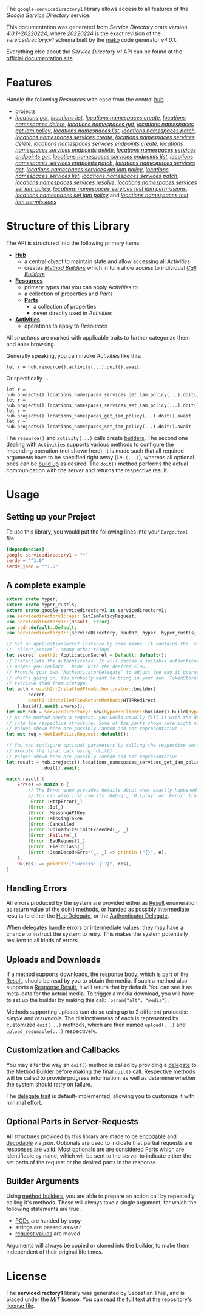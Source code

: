 <!---
DO NOT EDIT !
This file was generated automatically from 'src/generator/templates/api/README.md.mako'
DO NOT EDIT !
-->
The `google-servicedirectory1` library allows access to all features of the *Google Service Directory* service.

This documentation was generated from *Service Directory* crate version *4.0.1+20220224*, where *20220224* is the exact revision of the *servicedirectory:v1* schema built by the [mako](http://www.makotemplates.org/) code generator *v4.0.1*.

Everything else about the *Service Directory* *v1* API can be found at the
[official documentation site](https://cloud.google.com/service-directory).
# Features

Handle the following *Resources* with ease from the central [hub](https://docs.rs/google-servicedirectory1/4.0.1+20220224/google_servicedirectory1/ServiceDirectory) ... 

* projects
 * [*locations get*](https://docs.rs/google-servicedirectory1/4.0.1+20220224/google_servicedirectory1/api::ProjectLocationGetCall), [*locations list*](https://docs.rs/google-servicedirectory1/4.0.1+20220224/google_servicedirectory1/api::ProjectLocationListCall), [*locations namespaces create*](https://docs.rs/google-servicedirectory1/4.0.1+20220224/google_servicedirectory1/api::ProjectLocationNamespaceCreateCall), [*locations namespaces delete*](https://docs.rs/google-servicedirectory1/4.0.1+20220224/google_servicedirectory1/api::ProjectLocationNamespaceDeleteCall), [*locations namespaces get*](https://docs.rs/google-servicedirectory1/4.0.1+20220224/google_servicedirectory1/api::ProjectLocationNamespaceGetCall), [*locations namespaces get iam policy*](https://docs.rs/google-servicedirectory1/4.0.1+20220224/google_servicedirectory1/api::ProjectLocationNamespaceGetIamPolicyCall), [*locations namespaces list*](https://docs.rs/google-servicedirectory1/4.0.1+20220224/google_servicedirectory1/api::ProjectLocationNamespaceListCall), [*locations namespaces patch*](https://docs.rs/google-servicedirectory1/4.0.1+20220224/google_servicedirectory1/api::ProjectLocationNamespacePatchCall), [*locations namespaces services create*](https://docs.rs/google-servicedirectory1/4.0.1+20220224/google_servicedirectory1/api::ProjectLocationNamespaceServiceCreateCall), [*locations namespaces services delete*](https://docs.rs/google-servicedirectory1/4.0.1+20220224/google_servicedirectory1/api::ProjectLocationNamespaceServiceDeleteCall), [*locations namespaces services endpoints create*](https://docs.rs/google-servicedirectory1/4.0.1+20220224/google_servicedirectory1/api::ProjectLocationNamespaceServiceEndpointCreateCall), [*locations namespaces services endpoints delete*](https://docs.rs/google-servicedirectory1/4.0.1+20220224/google_servicedirectory1/api::ProjectLocationNamespaceServiceEndpointDeleteCall), [*locations namespaces services endpoints get*](https://docs.rs/google-servicedirectory1/4.0.1+20220224/google_servicedirectory1/api::ProjectLocationNamespaceServiceEndpointGetCall), [*locations namespaces services endpoints list*](https://docs.rs/google-servicedirectory1/4.0.1+20220224/google_servicedirectory1/api::ProjectLocationNamespaceServiceEndpointListCall), [*locations namespaces services endpoints patch*](https://docs.rs/google-servicedirectory1/4.0.1+20220224/google_servicedirectory1/api::ProjectLocationNamespaceServiceEndpointPatchCall), [*locations namespaces services get*](https://docs.rs/google-servicedirectory1/4.0.1+20220224/google_servicedirectory1/api::ProjectLocationNamespaceServiceGetCall), [*locations namespaces services get iam policy*](https://docs.rs/google-servicedirectory1/4.0.1+20220224/google_servicedirectory1/api::ProjectLocationNamespaceServiceGetIamPolicyCall), [*locations namespaces services list*](https://docs.rs/google-servicedirectory1/4.0.1+20220224/google_servicedirectory1/api::ProjectLocationNamespaceServiceListCall), [*locations namespaces services patch*](https://docs.rs/google-servicedirectory1/4.0.1+20220224/google_servicedirectory1/api::ProjectLocationNamespaceServicePatchCall), [*locations namespaces services resolve*](https://docs.rs/google-servicedirectory1/4.0.1+20220224/google_servicedirectory1/api::ProjectLocationNamespaceServiceResolveCall), [*locations namespaces services set iam policy*](https://docs.rs/google-servicedirectory1/4.0.1+20220224/google_servicedirectory1/api::ProjectLocationNamespaceServiceSetIamPolicyCall), [*locations namespaces services test iam permissions*](https://docs.rs/google-servicedirectory1/4.0.1+20220224/google_servicedirectory1/api::ProjectLocationNamespaceServiceTestIamPermissionCall), [*locations namespaces set iam policy*](https://docs.rs/google-servicedirectory1/4.0.1+20220224/google_servicedirectory1/api::ProjectLocationNamespaceSetIamPolicyCall) and [*locations namespaces test iam permissions*](https://docs.rs/google-servicedirectory1/4.0.1+20220224/google_servicedirectory1/api::ProjectLocationNamespaceTestIamPermissionCall)




# Structure of this Library

The API is structured into the following primary items:

* **[Hub](https://docs.rs/google-servicedirectory1/4.0.1+20220224/google_servicedirectory1/ServiceDirectory)**
    * a central object to maintain state and allow accessing all *Activities*
    * creates [*Method Builders*](https://docs.rs/google-servicedirectory1/4.0.1+20220224/google_servicedirectory1/client::MethodsBuilder) which in turn
      allow access to individual [*Call Builders*](https://docs.rs/google-servicedirectory1/4.0.1+20220224/google_servicedirectory1/client::CallBuilder)
* **[Resources](https://docs.rs/google-servicedirectory1/4.0.1+20220224/google_servicedirectory1/client::Resource)**
    * primary types that you can apply *Activities* to
    * a collection of properties and *Parts*
    * **[Parts](https://docs.rs/google-servicedirectory1/4.0.1+20220224/google_servicedirectory1/client::Part)**
        * a collection of properties
        * never directly used in *Activities*
* **[Activities](https://docs.rs/google-servicedirectory1/4.0.1+20220224/google_servicedirectory1/client::CallBuilder)**
    * operations to apply to *Resources*

All *structures* are marked with applicable traits to further categorize them and ease browsing.

Generally speaking, you can invoke *Activities* like this:

```Rust,ignore
let r = hub.resource().activity(...).doit().await
```

Or specifically ...

```ignore
let r = hub.projects().locations_namespaces_services_get_iam_policy(...).doit().await
let r = hub.projects().locations_namespaces_services_set_iam_policy(...).doit().await
let r = hub.projects().locations_namespaces_get_iam_policy(...).doit().await
let r = hub.projects().locations_namespaces_set_iam_policy(...).doit().await
```

The `resource()` and `activity(...)` calls create [builders][builder-pattern]. The second one dealing with `Activities` 
supports various methods to configure the impending operation (not shown here). It is made such that all required arguments have to be 
specified right away (i.e. `(...)`), whereas all optional ones can be [build up][builder-pattern] as desired.
The `doit()` method performs the actual communication with the server and returns the respective result.

# Usage

## Setting up your Project

To use this library, you would put the following lines into your `Cargo.toml` file:

```toml
[dependencies]
google-servicedirectory1 = "*"
serde = "^1.0"
serde_json = "^1.0"
```

## A complete example

```Rust
extern crate hyper;
extern crate hyper_rustls;
extern crate google_servicedirectory1 as servicedirectory1;
use servicedirectory1::api::GetIamPolicyRequest;
use servicedirectory1::{Result, Error};
use std::default::Default;
use servicedirectory1::{ServiceDirectory, oauth2, hyper, hyper_rustls};

// Get an ApplicationSecret instance by some means. It contains the `client_id` and 
// `client_secret`, among other things.
let secret: oauth2::ApplicationSecret = Default::default();
// Instantiate the authenticator. It will choose a suitable authentication flow for you, 
// unless you replace  `None` with the desired Flow.
// Provide your own `AuthenticatorDelegate` to adjust the way it operates and get feedback about 
// what's going on. You probably want to bring in your own `TokenStorage` to persist tokens and
// retrieve them from storage.
let auth = oauth2::InstalledFlowAuthenticator::builder(
        secret,
        oauth2::InstalledFlowReturnMethod::HTTPRedirect,
    ).build().await.unwrap();
let mut hub = ServiceDirectory::new(hyper::Client::builder().build(hyper_rustls::HttpsConnectorBuilder::new().with_native_roots().https_or_http().enable_http1().enable_http2().build()), auth);
// As the method needs a request, you would usually fill it with the desired information
// into the respective structure. Some of the parts shown here might not be applicable !
// Values shown here are possibly random and not representative !
let mut req = GetIamPolicyRequest::default();

// You can configure optional parameters by calling the respective setters at will, and
// execute the final call using `doit()`.
// Values shown here are possibly random and not representative !
let result = hub.projects().locations_namespaces_services_get_iam_policy(req, "resource")
             .doit().await;

match result {
    Err(e) => match e {
        // The Error enum provides details about what exactly happened.
        // You can also just use its `Debug`, `Display` or `Error` traits
         Error::HttpError(_)
        |Error::Io(_)
        |Error::MissingAPIKey
        |Error::MissingToken
        |Error::Cancelled
        |Error::UploadSizeLimitExceeded(_, _)
        |Error::Failure(_)
        |Error::BadRequest(_)
        |Error::FieldClash(_)
        |Error::JsonDecodeError(_, _) => println!("{}", e),
    },
    Ok(res) => println!("Success: {:?}", res),
}

```
## Handling Errors

All errors produced by the system are provided either as [Result](https://docs.rs/google-servicedirectory1/4.0.1+20220224/google_servicedirectory1/client::Result) enumeration as return value of
the doit() methods, or handed as possibly intermediate results to either the 
[Hub Delegate](https://docs.rs/google-servicedirectory1/4.0.1+20220224/google_servicedirectory1/client::Delegate), or the [Authenticator Delegate](https://docs.rs/yup-oauth2/*/yup_oauth2/trait.AuthenticatorDelegate.html).

When delegates handle errors or intermediate values, they may have a chance to instruct the system to retry. This 
makes the system potentially resilient to all kinds of errors.

## Uploads and Downloads
If a method supports downloads, the response body, which is part of the [Result](https://docs.rs/google-servicedirectory1/4.0.1+20220224/google_servicedirectory1/client::Result), should be
read by you to obtain the media.
If such a method also supports a [Response Result](https://docs.rs/google-servicedirectory1/4.0.1+20220224/google_servicedirectory1/client::ResponseResult), it will return that by default.
You can see it as meta-data for the actual media. To trigger a media download, you will have to set up the builder by making
this call: `.param("alt", "media")`.

Methods supporting uploads can do so using up to 2 different protocols: 
*simple* and *resumable*. The distinctiveness of each is represented by customized 
`doit(...)` methods, which are then named `upload(...)` and `upload_resumable(...)` respectively.

## Customization and Callbacks

You may alter the way an `doit()` method is called by providing a [delegate](https://docs.rs/google-servicedirectory1/4.0.1+20220224/google_servicedirectory1/client::Delegate) to the 
[Method Builder](https://docs.rs/google-servicedirectory1/4.0.1+20220224/google_servicedirectory1/client::CallBuilder) before making the final `doit()` call. 
Respective methods will be called to provide progress information, as well as determine whether the system should 
retry on failure.

The [delegate trait](https://docs.rs/google-servicedirectory1/4.0.1+20220224/google_servicedirectory1/client::Delegate) is default-implemented, allowing you to customize it with minimal effort.

## Optional Parts in Server-Requests

All structures provided by this library are made to be [encodable](https://docs.rs/google-servicedirectory1/4.0.1+20220224/google_servicedirectory1/client::RequestValue) and 
[decodable](https://docs.rs/google-servicedirectory1/4.0.1+20220224/google_servicedirectory1/client::ResponseResult) via *json*. Optionals are used to indicate that partial requests are responses 
are valid.
Most optionals are are considered [Parts](https://docs.rs/google-servicedirectory1/4.0.1+20220224/google_servicedirectory1/client::Part) which are identifiable by name, which will be sent to 
the server to indicate either the set parts of the request or the desired parts in the response.

## Builder Arguments

Using [method builders](https://docs.rs/google-servicedirectory1/4.0.1+20220224/google_servicedirectory1/client::CallBuilder), you are able to prepare an action call by repeatedly calling it's methods.
These will always take a single argument, for which the following statements are true.

* [PODs][wiki-pod] are handed by copy
* strings are passed as `&str`
* [request values](https://docs.rs/google-servicedirectory1/4.0.1+20220224/google_servicedirectory1/client::RequestValue) are moved

Arguments will always be copied or cloned into the builder, to make them independent of their original life times.

[wiki-pod]: http://en.wikipedia.org/wiki/Plain_old_data_structure
[builder-pattern]: http://en.wikipedia.org/wiki/Builder_pattern
[google-go-api]: https://github.com/google/google-api-go-client

# License
The **servicedirectory1** library was generated by Sebastian Thiel, and is placed 
under the *MIT* license.
You can read the full text at the repository's [license file][repo-license].

[repo-license]: https://github.com/Byron/google-apis-rsblob/main/LICENSE.md

